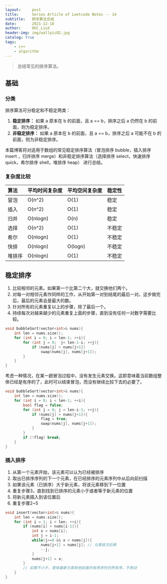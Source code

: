 ```yaml
---
layout:     post
title:      Series Article of Leetcode Notes -- 14
subtitle:   排序算法总结      
date:       2021-12-10
author:     OUC_LiuX
header-img: img/wallpic02.jpg
catalog: true
tags:     
    - c++      
    - algorithm      
---     
```


> 总结常见的排序算法。         

## 基础        
### 分类
排序算法可分稳定和不稳定两类：          
1. **稳定排序：**  如果 a 原本在 b 的前面，且 a == b，排序之后 a 仍然在 b 的前面，则为稳定排序。         
2. **非稳定排序：**  如果 a 原本在 b 的前面，且 a == b，排序之后 a 可能不在 b 的前面，则为非稳定排序。

本篇博客将对适用于数组的常见稳定排序算法（冒泡排序 bubble，插入排序 insert ，归并排序 merge）和非稳定排序算法（选择排序 select，快速排序 quick，希尔排序 shell，堆排序 heap） 进行总结。               

### 复杂度比较             
|算法|平均时间复杂度|平均空间复杂度|稳定性|
|:---|:---|:---|:---|
|冒泡|O(n^2)|O(1)|稳定|
|插入|O(n^2)|O(1)|稳定|
|归并|O(nlogn)|O(n)|稳定|
|选择|O(n^2)|O(1)|不稳定|
|希尔|O(nlogn)|O(1)|不稳定|
|快排|O(nlogn)|O(logn)|不稳定|
|堆排序|O(nlogn)|O(1)|不稳定|        

## 稳定排序         
1. 比较相邻的元素。如果第一个比第二个大，就交换他们两个。          
2. 对每一对相邻元素作同样的工作，从开始第一对到结尾的最后一对。这步做完后，最后的元素会是最大的数。          
3. 针对所有的元素重复以上的步骤，除了最后一个。        
4. 持续每次对越来越少的元素重复上面的步骤，直到没有任何一对数字需要比较。 

```c++
void bubbleSort(vector<int>& nums){
    int len = nums.size();
    for (int i = 0; i < len-1; ++i){
        for (int j = 0;  j< len-1-i; ++j){
            if (nums[j] > nums[j+1])
                swap(nums[j], nums[j+1]);
        }
    }
}
```

考虑一种情况，在某一趟冒泡过程中，没有发生元素交换。这即意味着当前数组整体已经是有序的了，此时可以结束冒泡，而没有继续比较下去的必要了。            
```c++        
void bubbleSort(vector<int>& nums){
    int len = nums.size();
    for (int i = 0; i < len-1; ++i){
        bool flag = false;
        for (int j = 0; j < len-i-1; ++j){
            if (nums[j] > nums[j+1]){
                flag = true;
                swap(nums[j], nums[j+1]);
            }
        }
        if (!flag) break;
    }
}
``` 

### 插入排序           
1. 从第一个元素开始，该元素可以认为已经被排序             
2. 取出已排序序列的下一个元素，在已经排序的元素序列中从后向前扫描           
3. 如果该元素（已排序）大于新元素，将该元素移到下一位置           
4. 重复步骤3，直到找到已排序的元素小于或者等于新元素的位置         
5. 将新元素插入到该位置后         
6. 重复步骤2~5           

```c++
void insert(vector<int>& nums){
    int len = nums.size();
    for (int i = 1; i < len; ++i){
        if (nums[i] < nums[i-1]){ 
            int x = nums[i];
            int j = i-1;
            while(j>=0 && x < nums[j]){ 
                nums[j+1] = nums[j]; // 元素依次后移              
                --j;
            }
            nums[j+1] = x;
        }
        // 如果不小于，意味着新元素和他前面的有序序列仍然有序，不用动       
    }
}
```    

